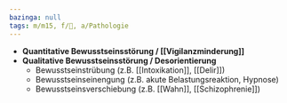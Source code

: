 ```yaml
---
bazinga: null
tags: m/m15, f/🧠, a/Pathologie
---
```

- **Quantitative Bewusstseinsstörung / [[Vigilanzminderung]]**
- **Qualitative Bewusstseinsstörung / Desorientierung**
	- Bewusstseinstrübung (z.B. [[Intoxikation]], [[Delir]])
	- Bewusstseinseinengung (z.B. akute Belastungsreaktion, Hypnose)
	- Bewusstseinsverschiebung (z.B. [[Wahn]], [[Schizophrenie]])